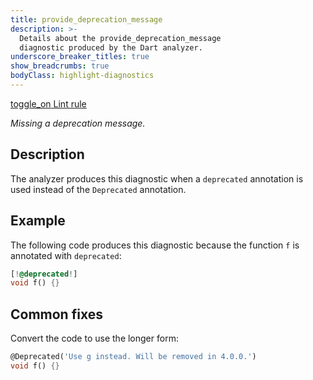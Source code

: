 ```yaml
---
title: provide_deprecation_message
description: >-
  Details about the provide_deprecation_message
  diagnostic produced by the Dart analyzer.
underscore_breaker_titles: true
show_breadcrumbs: true
bodyClass: highlight-diagnostics
---
```


<div class="tags">
  <a class="tag-label"
      href="/tools/linter-rules/provide_deprecation_message"
      title="Learn about the lint rule that enables this diagnostic."
      aria-label="Learn about the lint rule that enables this diagnostic."
      target="_blank">
    <span class="material-symbols" aria-hidden="true">toggle_on</span>
    <span>Lint rule</span>
  </a>
</div>

_Missing a deprecation message._

## Description

The analyzer produces this diagnostic when a `deprecated` annotation is
used instead of the `Deprecated` annotation.

## Example

The following code produces this diagnostic because the function `f` is
annotated with `deprecated`:

```dart
[!@deprecated!]
void f() {}
```

## Common fixes

Convert the code to use the longer form:

```dart
@Deprecated('Use g instead. Will be removed in 4.0.0.')
void f() {}
```
